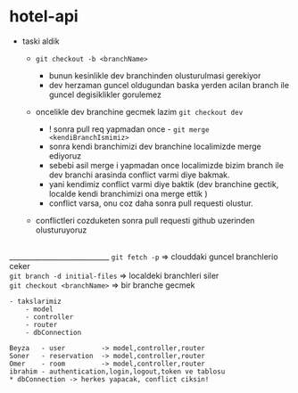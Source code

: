 # hotel-api

- taski aldik 
    - `git checkout -b <branchName>` 
        * bunun kesinlikle dev branchinden olusturulmasi gerekiyor
        * dev herzaman guncel oldugundan baska yerden acilan branch ile guncel degisiklikler gorulemez
    
    -  oncelikle dev branchine gecmek lazim `git checkout dev`
        - ! sonra  pull req yapmadan once - `git merge <kendiBranchIsmimiz>`
        - sonra kendi branchimizi dev branchine localimizde merge ediyoruz
        - sebebi asil merge i yapmadan once localimizde bizim branch ile dev branchi arasinda conflict varmi diye bakmak.
        - yani kendimiz conflict varmi diye baktik (dev branchine gectik, localde kendi branchimizi ona merge ettik )
        - conflict varsa, onu coz daha sonra pull requesti olustur.

    - conflictleri cozduketen sonra pull requesti github uzerinden olusturuyoruz


</br>____________________________
    `git fetch -p`                    => clouddaki guncel branchlerio ceker </br>
    `git branch -d initial-files`     => localdeki branchleri siler</br>
    `git checkout <branchName>`       => bir branche gecmek</br>


    - takslarimiz
        - model
        - controller
        - router
        - dbConnection

    Beyza   - user         -> model,controller,router
    Soner   - reservation  -> model,controller,router
    Omer    - room         -> model,controller,router
    ibrahim - authentication,login,logout,token ve tablosu
    * dbConnection -> herkes yapacak, conflict ciksin!